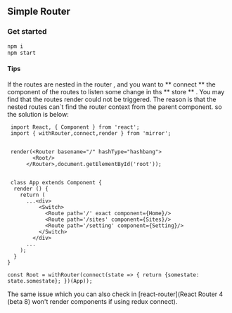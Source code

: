 ## Simple Router

### Get started

```js
npm i
npm start
```

#### Tips

If the routes are nested in the router , and you want to ** connect ** the component of the routes to listen some change in ths ** store ** . You may find that the routes render could not be triggered. The reason is that the nested routes can`t find the router context from the parent component. so the solution is below:
```
 import React, { Component } from 'react';
 import { withRouter,connect,render } from 'mirror';


 render(<Router basename="/" hashType="hashbang">
        <Root/>
      </Router>,document.getElementById('root'));


 class App extends Component {
  render () {
    return (
      ...<div>
          <Switch>
            <Route path='/' exact component={Home}/>
            <Route path='/sites' component={Sites}/>
            <Route path='/setting' component={Setting}/>
          </Switch>
        </div>
      ...
    );
  }
}

const Root = withRouter(connect(state => { return {somestate: state.somestate}; })(App));

```

The same issue which you can also check in [react-router](React Router 4 (beta 8) won't render components if using redux connect).